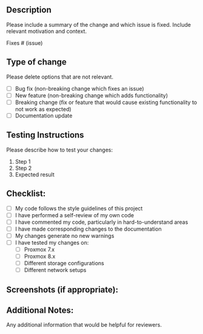 ## Description
Please include a summary of the change and which issue is fixed. Include relevant motivation and context.

Fixes # (issue)

## Type of change
Please delete options that are not relevant.

- [ ] Bug fix (non-breaking change which fixes an issue)
- [ ] New feature (non-breaking change which adds functionality)
- [ ] Breaking change (fix or feature that would cause existing functionality to not work as expected)
- [ ] Documentation update

## Testing Instructions
Please describe how to test your changes:
1. Step 1
2. Step 2
3. Expected result

## Checklist:
- [ ] My code follows the style guidelines of this project
- [ ] I have performed a self-review of my own code
- [ ] I have commented my code, particularly in hard-to-understand areas
- [ ] I have made corresponding changes to the documentation
- [ ] My changes generate no new warnings
- [ ] I have tested my changes on:
  - [ ] Proxmox 7.x
  - [ ] Proxmox 8.x
  - [ ] Different storage configurations
  - [ ] Different network setups

## Screenshots (if appropriate):

## Additional Notes:
Any additional information that would be helpful for reviewers.